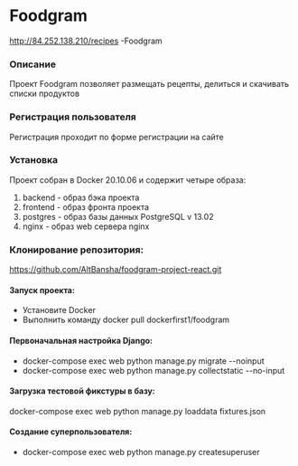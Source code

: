 # Foodgram

http://84.252.138.210/recipes -Foodgram

### Описание

Проект Foodgram позволяет размещать рецепты, делиться и скачивать списки продуктов

### Регистрация пользователя

Регистрация проходит по форме регистрации на сайте

### Установка
Проект собран в Docker 20.10.06 и содержит четыре образа:

1. backend - образ бэка проекта
2. frontend - образ фронта проекта
3. postgres - образ базы данных PostgreSQL v 13.02
4. nginx - образ web сервера nginx

### Клонирование репозитория:

https://github.com/AltBansha/foodgram-project-react.git

#### Запуск проекта:
- Установите Docker
- Выполнить команду docker pull dockerfirst1/foodgram

#### Первоначальная настройка Django:
- docker-compose exec web python manage.py migrate --noinput
- docker-compose exec web python manage.py collectstatic --no-input 

#### Загрузка тестовой фикстуры в базу:
docker-compose exec web python manage.py loaddata fixtures.json

#### Создание суперпользователя:
- docker-compose exec web python manage.py createsuperuser



